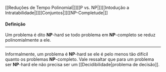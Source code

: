 [[Reduções de Tempo Polinomial|]][[P vs. NP|]][[Intodução a Intratabilidade|]][[Conjuntos|]][[NP-Completude|]]
#### Definição
Um problema é dito $\mathbf{NP}\text{-hard}$ se todo problema em $\mathbf{NP}\text{-completo}$ se reduz polinomialmente a ele.

---

Informalmente, um problema é $\mathbf{NP}\text{-hard}$ se ele é pelo menos tão difícil quanto os problemas $\mathbf{NP}\text{-completo}$. Vale ressaltar que para um problema ser $\mathbf{NP}\text{-hard}$ ele não precisa ser um [[Decidibilidade|problema de decisão]].
